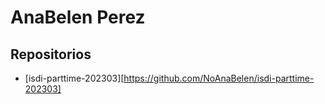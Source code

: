 # AnaBelen Perez

## Repositorios

- [isdi-parttime-202303][https://github.com/NoAnaBelen/isdi-parttime-202303]
